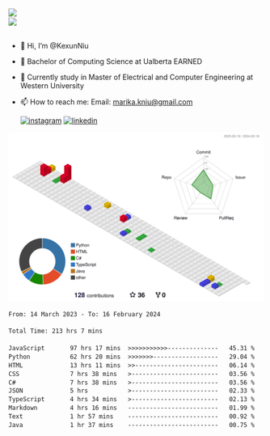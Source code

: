 <a href="https://github.com/anuraghazra/github-readme-stats">
  <img align="center" src="https://github-readme-stats.vercel.app/api?username=KexunNiu&show_icons=true" />
</a>
</br>
<a href="https://github.com/anuraghazra/github-readme-stats">
  <img align="center" src="https://github-readme-stats.vercel.app/api/top-langs/?username=KexunNiu" />
</a>

</br>
</br>

- 👋 Hi, I’m @KexunNiu
- 👀 Bachelor of Computing Science at Ualberta EARNED
- 🌱 Currently study in Master of Electrical and Computer Engineering at Western University
- 📫 How to reach me: Email: marika.kniu@gmail.com
  
  [![instagram](https://github.com/shikhar1020jais1/Git-Social/blob/master/Icons/Instagram1.png (Instagram))][1] [![linkedin](https://github.com/shikhar1020jais1/Git-Social/blob/master/Icons/LinkedIn1.png (LinkedIn))][2]

<!-- To Link your profile to the media buttons -->

[1]: https://www.instagram.com/barryn719_
[2]: https://www.linkedin.com/in/kexun-niu



![](./profile-3d-contrib/profile-gitblock.svg)

<!--START_SECTION:waka-->

```txt
From: 14 March 2023 - To: 16 February 2024

Total Time: 213 hrs 7 mins

JavaScript       97 hrs 17 mins  >>>>>>>>>>>--------------   45.31 %
Python           62 hrs 20 mins  >>>>>>>------------------   29.04 %
HTML             13 hrs 11 mins  >>-----------------------   06.14 %
CSS              7 hrs 38 mins   >------------------------   03.56 %
C#               7 hrs 38 mins   >------------------------   03.56 %
JSON             5 hrs           >------------------------   02.33 %
TypeScript       4 hrs 34 mins   >------------------------   02.13 %
Markdown         4 hrs 16 mins   -------------------------   01.99 %
Text             1 hr 57 mins    -------------------------   00.92 %
Java             1 hr 37 mins    -------------------------   00.75 %
```

<!--END_SECTION:waka-->

